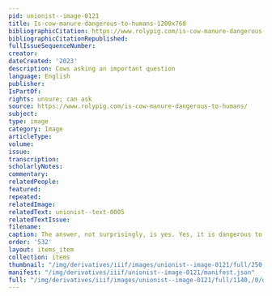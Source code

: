 ```yaml
---
pid: unionist--image-0121
title: Is-cow-manure-dangerous-to-humans-1200x768
bibliographicCitation: https://www.rolypig.com/is-cow-manure-dangerous-to-humans/
bibliographicCitationRepublished: 
fullIssueSequenceNumber: 
creator: 
dateCreated: '2023'
description: Cows asking an important question
language: English
publisher: 
IsPartOf: 
rights: unsure; can ask
source: https://www.rolypig.com/is-cow-manure-dangerous-to-humans/
subject: 
type: image
category: Image
articleType: 
volume: 
issue: 
transcription: 
scholarlyNotes: 
commentary: 
relatedPeople: 
featured: 
repeated: 
relatedImage: 
relatedText: unionist--text-0005
relatedTextIssue: 
filename: 
caption: The answer, not surprisingly, is yes. Yes, it is dangerous to ingest
order: '532'
layout: items_item
collection: items
thumbnail: "/img/derivatives/iiif/images/unionist--image-0121/full/250,/0/default.jpg"
manifest: "/img/derivatives/iiif/unionist--image-0121/manifest.json"
full: "/img/derivatives/iiif/images/unionist--image-0121/full/1140,/0/default.jpg"
---
```

